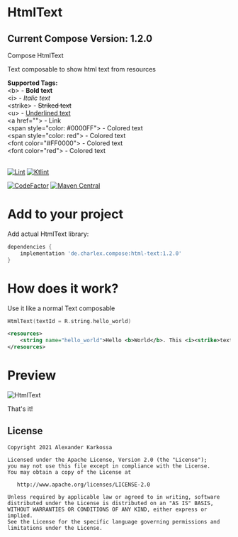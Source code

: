 # HtmlText
## Current Compose Version: 1.2.0
Compose HtmlText

Text composable to show html text from resources

**Supported Tags:**<br>
&lt;b> - <b>Bold text</b><br>
&lt;i> - <i>Italic text</i><br>
&lt;strike> - <strike>Striked text</strike><br>
&lt;u> - <u>Underlined text</u><br>
&lt;a href=""> - Link<br>
&lt;span style="color: #0000FF"> - Colored text<br>
&lt;span style="color: red"> - Colored text<br>
&lt;font color="#FF0000"> - Colored text<br>
&lt;font color="red"> - Colored text<br><br>


<a href="https://github.com/ch4rl3x/HtmlText/actions?query=workflow%3ALint"><img src="https://github.com/ch4rl3x/HtmlText/workflows/Lint/badge.svg" alt="Lint"></a>
<a href="https://github.com/ch4rl3x/HtmlText/actions?query=workflow%3AKtlint"><img src="https://github.com/ch4rl3x/HtmlText/workflows/Ktlint/badge.svg" alt="Ktlint"></a>

<a href="https://www.codefactor.io/repository/github/ch4rl3x/HtmlText"><img src="https://www.codefactor.io/repository/github/ch4rl3x/HtmlText/badge" alt="CodeFactor" /></a>
<a href="https://repo1.maven.org/maven2/de/charlex/compose/html-text/"><img src="https://img.shields.io/maven-central/v/de.charlex.compose/html-text" alt="Maven Central" /></a>


# Add to your project

Add actual HtmlText library:

```groovy
dependencies {
    implementation 'de.charlex.compose:html-text:1.2.0'
}
```

# How does it work?

Use it like a normal Text composable

```kotlin
HtmlText(textId = R.string.hello_world)
```

```xml
<resources>
    <string name="hello_world">Hello <b>World</b>. This <i><strike>text</strike>sentence</i> is form<b>att<u>ed</u></b> in simple html. <a href="https://github.com/ch4rl3x/HtmlText">HtmlText</a></string>
</resources>
```

# Preview

![HtmlText](https://github.com/ch4rl3x/HtmlText/blob/main/art/screenshot.png)


That's it!

License
--------

    Copyright 2021 Alexander Karkossa

    Licensed under the Apache License, Version 2.0 (the "License");
    you may not use this file except in compliance with the License.
    You may obtain a copy of the License at

       http://www.apache.org/licenses/LICENSE-2.0

    Unless required by applicable law or agreed to in writing, software
    distributed under the License is distributed on an "AS IS" BASIS,
    WITHOUT WARRANTIES OR CONDITIONS OF ANY KIND, either express or implied.
    See the License for the specific language governing permissions and
    limitations under the License.
